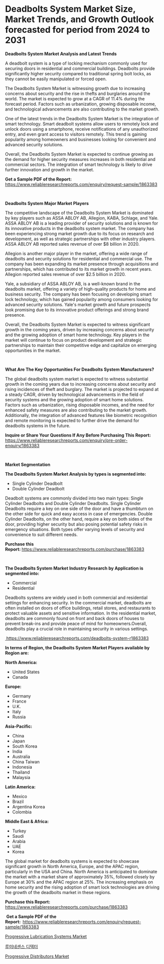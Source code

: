 <p><h1>Deadbolts System Market Size, Market Trends, and Growth Outlook forecasted for period from 2024 to 2031</h1></p><p><strong>Deadbolts System Market Analysis and Latest Trends</strong></p>
<p><p>A deadbolt system is a type of locking mechanism commonly used for securing doors in residential and commercial buildings. Deadbolts provide significantly higher security compared to traditional spring bolt locks, as they cannot be easily manipulated or forced open. </p><p>The Deadbolts System Market is witnessing growth due to increasing concerns about security and the rise in thefts and burglaries around the world. The market is expected to grow at a CAGR of 11.4% during the forecast period. Factors such as urbanization, growing disposable income, and technological advancements are also contributing to the market growth.</p><p>One of the latest trends in the Deadbolts System Market is the integration of smart technology. Smart deadbolt systems allow users to remotely lock and unlock doors using a smartphone, receive notifications of any unauthorized entry, and even grant access to visitors remotely. This trend is gaining popularity among homeowners and businesses looking for convenient and advanced security solutions.</p><p>Overall, the Deadbolts System Market is expected to continue growing as the demand for higher security measures increases in both residential and commercial sectors. The integration of smart technology is likely to drive further innovation and growth in the market.</p></p>
<p><strong>Get a Sample PDF of the Report:&nbsp;</strong> <a href="https://www.reliableresearchreports.com/enquiry/request-sample/1863383">https://www.reliableresearchreports.com/enquiry/request-sample/1863383</a></p>
<p>&nbsp;</p>
<p><strong>Deadbolts System Major Market Players</strong></p>
<p><p>The competitive landscape of the Deadbolts System Market is dominated by key players such as ASSA ABLOY AB, Allegion, KABA, Schlage, and Yale. ASSA ABLOY AB is a leading provider of security solutions and is known for its innovative products in the deadbolts system market. The company has been experiencing strong market growth due to its focus on research and development, as well as strategic partnerships with other industry players. ASSA ABLOY AB reported sales revenue of over $8 billion in 2020.</p><p>Allegion is another major player in the market, offering a wide range of deadbolts and security solutions for residential and commercial use. The company has been expanding its market presence through acquisitions and partnerships, which has contributed to its market growth in recent years. Allegion reported sales revenue of over $2.5 billion in 2020.</p><p>Yale, a subsidiary of ASSA ABLOY AB, is a well-known brand in the deadbolts market, offering a variety of high-quality products for home and business security. The company has been focusing on developing smart lock technology, which has gained popularity among consumers looking for advanced security solutions. Yale's market growth and future prospects look promising due to its innovative product offerings and strong brand presence.</p><p>Overall, the Deadbolts System Market is expected to witness significant growth in the coming years, driven by increasing concerns about security and the growing adoption of smart home technology. Key players in the market will continue to focus on product development and strategic partnerships to maintain their competitive edge and capitalize on emerging opportunities in the market.</p></p>
<p>&nbsp;</p>
<p><strong>What Are The Key Opportunities For Deadbolts System Manufacturers?</strong></p>
<p><p>The global deadbolts system market is expected to witness substantial growth in the coming years due to increasing concerns about security and rising incidences of theft and burglary. The market is projected to expand at a steady CAGR, driven by technological advancements in the field of security systems and the growing adoption of smart home solutions. Factors such as urbanization, rising disposable incomes, and the need for enhanced safety measures are also contributing to the market growth. Additionally, the integration of advanced features like biometric recognition and remote monitoring is expected to further drive the demand for deadbolts systems in the future.</p></p>
<p><strong>Inquire or Share Your Questions If Any Before Purchasing This Report:</strong> <a href="https://www.reliableresearchreports.com/enquiry/pre-order-enquiry/1863383">https://www.reliableresearchreports.com/enquiry/pre-order-enquiry/1863383</a></p>
<p>&nbsp;</p>
<p><strong>Market Segmentation</strong></p>
<p><strong>The Deadbolts System Market Analysis by types is segmented into:</strong></p>
<p><ul><li>Single Cylinder Deadbolt</li><li>Double Cylinder Deadbolt</li></ul></p>
<p><p>Deadbolt systems are commonly divided into two main types: Single Cylinder Deadbolts and Double Cylinder Deadbolts. Single Cylinder Deadbolts require a key on one side of the door and have a thumbturn on the other side for quick and easy access in case of emergencies. Double Cylinder Deadbolts, on the other hand, require a key on both sides of the door, providing higher security but also posing potential safety risks in emergency situations. Both types offer varying levels of security and convenience to suit different needs.</p></p>
<p><strong>Purchase this Report:&nbsp;</strong><a href="https://www.reliableresearchreports.com/purchase/1863383">https://www.reliableresearchreports.com/purchase/1863383</a></p>
<p>&nbsp;</p>
<p><strong>The Deadbolts System Market Industry Research by Application is segmented into:</strong></p>
<p><ul><li>Commercial</li><li>Residential</li></ul></p>
<p><p>Deadbolts systems are widely used in both commercial and residential settings for enhancing security. In the commercial market, deadbolts are often installed on doors of office buildings, retail stores, and restaurants to protect valuable assets and sensitive information. In the residential market, deadbolts are commonly found on front and back doors of houses to prevent break-ins and provide peace of mind for homeowners.Overall, deadbolts play a crucial role in maintaining security in various settings.</p></p>
<p><a href="https://www.reliableresearchreports.com/deadbolts-system-r1863383">&nbsp;https://www.reliableresearchreports.com/deadbolts-system-r1863383</a></p>
<p><strong>In terms of Region, the Deadbolts System Market Players available by Region are:</strong></p>
<p>
    <p> <strong> North America: </strong>
        <ul>
            <li>United States</li>
            <li>Canada</li>
        </ul>
        </p> 
    <p> <strong> Europe: </strong>
        <ul>
            <li>Germany</li>
            <li>France</li>
            <li>U.K.</li>
            <li>Italy</li>
            <li>Russia</li>
        </ul>
        </p> 
    <p> <strong> Asia-Pacific: </strong>
        <ul>
            <li>China</li>
            <li>Japan</li>
            <li>South Korea</li>
            <li>India</li>
            <li>Australia</li>
            <li>China Taiwan</li>
            <li>Indonesia</li>
            <li>Thailand</li>
            <li>Malaysia</li>
        </ul>
        </p> 
    <p> <strong> Latin America: </strong>
        <ul>
            <li>Mexico</li>
            <li>Brazil</li>
            <li>Argentina Korea</li>
            <li>Colombia</li>
        </ul>
        </p> 
    <p> <strong> Middle East & Africa: </strong>
        <ul>
            <li>Turkey</li>
            <li>Saudi</li>
            <li>Arabia</li>
            <li>UAE</li>
            <li>Korea</li>
        </ul>
    </p>
    </p>
<p><p>The global market for deadbolts systems is expected to showcase significant growth in North America, Europe, and the APAC region, particularly in the USA and China. North America is anticipated to dominate the market with a market share of approximately 35%, followed closely by Europe at 30% and the APAC region at 25%. The increasing emphasis on home security and the rising adoption of smart lock technologies are driving the growth of the deadbolts market in these regions.</p></p>
<p><strong>Purchase this Report: </strong><a href="https://www.reliableresearchreports.com/purchase/1863383">https://www.reliableresearchreports.com/purchase/1863383</a></p>
<p>&nbsp;<strong>Get a Sample PDF of the Report:&nbsp;&nbsp;</strong><a href="https://www.reliableresearchreports.com/enquiry/request-sample/1863383">https://www.reliableresearchreports.com/enquiry/request-sample/1863383</a></p>
<p><strong></strong></p>
<p><p><a href="https://github.com/Seman3302/Market-Research-Report-List-1/blob/main/progressive-lubrication-systems-market.md">Progressive Lubrication Systems Market</a></p><p><a href="https://github.com/nigaleamar09/Market-Research-Report-List-1/blob/main/5329949177265.md">루미네센스 디텍터</a></p><p><a href="https://github.com/jnzzvtbl92/Market-Research-Report-List-1/blob/main/progressive-distributors-market.md">Progressive Distributors Market</a></p></p>